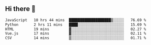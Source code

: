## Hi there 👋

<!--START_SECTION:waka-->

```txt
JavaScript   10 hrs 44 mins  ███████████████████▒░░░░░   76.69 %
Python       2 hrs 11 mins   ████░░░░░░░░░░░░░░░░░░░░░   15.69 %
HTML         19 mins         ▓░░░░░░░░░░░░░░░░░░░░░░░░   02.27 %
Vue.js       17 mins         ▓░░░░░░░░░░░░░░░░░░░░░░░░   02.11 %
CSV          14 mins         ▒░░░░░░░░░░░░░░░░░░░░░░░░   01.71 %
```

<!--END_SECTION:waka-->

<!--
**taylor475/taylor475** is a ✨ _special_ ✨ repository because its `README.md` (this file) appears on your GitHub profile.

Here are some ideas to get you started:

- 🔭 I’m currently working on ...
- 🌱 I’m currently learning ...
- 👯 I’m looking to collaborate on ...
- 🤔 I’m looking for help with ...
- 💬 Ask me about ...
- 📫 How to reach me: ...
- 😄 Pronouns: ...
- ⚡ Fun fact: ...
-->
